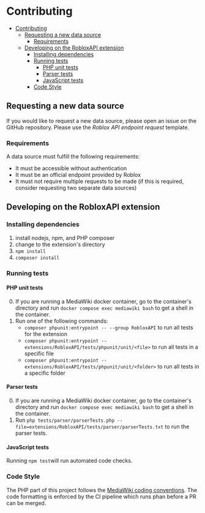 # Contributing

- [Contributing](#contributing)
   * [Requesting a new data source](#requesting-a-new-data-source)
      + [Requirements](#requirements)
   * [Developing on the RobloxAPI extension](#developing-on-the-robloxapi-extension)
      + [Installing dependencies](#installing-dependencies)
      + [Running tests](#running-tests)
         - [PHP unit tests](#php-unit-tests)
         - [Parser tests](#parser-tests)
         - [JavaScript tests](#javascript-tests)
      + [Code Style](#code-style)

## Requesting a new data source

If you would like to request a new data source, please open an issue on the GitHub repository. Please use the
*Roblox API endpoint request* template.

### Requirements

A data source must fulfill the following requirements:

* It must be accessible without authentication
* It must be an official endpoint provided by Roblox
* It must not require multiple requests to be made (if this is required, consider requesting two separate data sources)

## Developing on the RobloxAPI extension

### Installing dependencies

1. install nodejs, npm, and PHP composer
2. change to the extension's directory
3. `npm install`
4. `composer install`

### Running tests

#### PHP unit tests

0. If you are running a MediaWiki docker container, go to the container's directory and run
   `docker compose exec mediawiki bash` to get a shell in the container.
2. Run one of the following commands:
    - `composer phpunit:entrypoint -- --group RobloxAPI` to run all tests for the extension
    - `composer phpunit:entrypoint -- extensions/RobloxAPI/tests/phpunit/unit/<file>` to run all tests in a specific
      file
    - `composer phpunit:entrypoint -- extensions/RobloxAPI/tests/phpunit/unit/<folder>` to run all tests in a specific
      folder

#### Parser tests

0. If you are running a MediaWiki docker container, go to the container's directory and run
   `docker compose exec mediawiki bash` to get a shell in the container.
1. Run `php tests/parser/parserTests.php --file=extensions/RobloxAPI/tests/parser/parserTests.txt` to run the parser
   tests.

#### JavaScript tests

Running `npm test`will run automated code checks.

### Code Style

The PHP part of this project follows
the [MediaWiki coding conventions](https://www.mediawiki.org/wiki/Manual:Coding_conventions/PHP). The code formatting is
enforced by the CI pipeline which runs phan before a PR can be merged.
